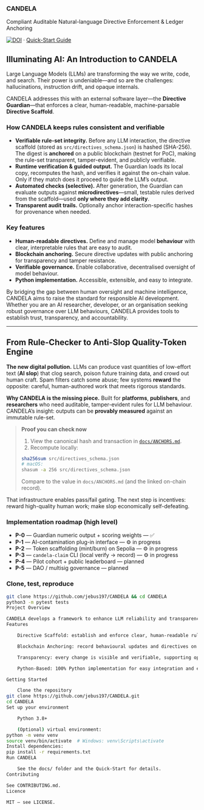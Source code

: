 ### CANDELA

Compliant Auditable Natural-language Directive Enforcement & Ledger Anchoring

[![DOI](https://img.shields.io/badge/DOI-10.17605%2FOSF.IO%2F3S7BT-blue.svg)](https://doi.org/10.17605/OSF.IO/3S7BT) · [Quick-Start Guide](GETTING_Started.md)

## Illuminating AI: An Introduction to CANDELA

Large Language Models (LLMs) are transforming the way we write, code, and search. Their power is undeniable—and so are the challenges: hallucinations, instruction drift, and opaque internals.

CANDELA addresses this with an external software layer—the **Directive Guardian**—that enforces a clear, human-readable, machine-parsable **Directive Scaffold**.

### How CANDELA keeps rules consistent and verifiable

- **Verifiable rule-set integrity.** Before any LLM interaction, the directive scaffold (stored as `src/directives_schema.json`) is hashed (SHA-256). The digest is **anchored** on a public blockchain (testnet for PoC), making the rule-set transparent, tamper-evident, and publicly verifiable.
- **Runtime verification & guided output.** The Guardian loads its local copy, recomputes the hash, and verifies it against the on-chain value. Only if they match does it proceed to guide the LLM’s output.
- **Automated checks (selective).** After generation, the Guardian can evaluate outputs against **microdirectives**—small, testable rules derived from the scaffold—used **only where they add clarity**.
- **Transparent audit trails.** Optionally anchor interaction-specific hashes for provenance when needed.

### Key features

- **Human-readable directives.** Define and manage model **behaviour** with clear, interpretable rules that are easy to audit.  
- **Blockchain anchoring.** Secure directive updates with public anchoring for transparency and tamper resistance.  
- **Verifiable governance.** Enable collaborative, decentralised oversight of model behaviour.  
- **Python implementation.** Accessible, extensible, and easy to integrate.

By bridging the gap between human oversight and machine intelligence, CANDELA aims to raise the standard for responsible AI development. Whether you are an AI researcher, developer, or an organisation seeking robust governance over LLM behaviours, CANDELA provides tools to establish trust, transparency, and accountability.

---

## From Rule-Checker to **Anti-Slop Quality-Token Engine**

**The new digital pollution.** LLMs can produce vast quantities of low-effort text (**AI slop**) that clog search, poison future training data, and crowd out human craft. Spam filters catch some abuse; few systems **reward** the opposite: careful, human-authored work that meets rigorous standards.

**Why CANDELA is the missing piece.** Built for **platforms**, **publishers**, and **researchers** who need auditable, tamper-evident rules for LLM behaviour. CANDELA’s insight: outputs can be **provably measured** against an immutable rule-set.

> **Proof you can check now**
>
> 1) View the canonical hash and transaction in [`docs/ANCHORS.md`](docs/ANCHORS.md).  
> 2) Recompute locally:
>
> ```bash
> sha256sum src/directives_schema.json
> # macOS:
> shasum -a 256 src/directives_schema.json
> ```
>
> Compare to the value in `docs/ANCHORS.md` (and the linked on-chain record).

That infrastructure enables pass/fail gating. The next step is incentives: reward high-quality human work; make slop economically self-defeating.

### Implementation roadmap (high level)

- **P-0** — Guardian numeric output + scoring weights — ✅  
- **P-1** — AI-contamination plug-in interface — ⚙ in progress  
- **P-2** — Token scaffolding (mint/burn) on Sepolia — ⚙ in progress  
- **P-3** — `candela-claim` CLI (local verify → record) — ⚙ in progress  
- **P-4** — Pilot cohort + public leaderboard — planned  
- **P-5** — DAO / multisig governance — planned

### Clone, test, reproduce

```bash
git clone https://github.com/jebus197/CANDELA && cd CANDELA
python3 -m pytest tests
Project Overview

CANDELA develops a framework to enhance LLM reliability and transparency via a human-readable directive scaffold and blockchain anchoring for verifiable behavioural governance.
Features

    Directive Scaffold: establish and enforce clear, human-readable rules for LLM behaviour.

    Blockchain Anchoring: record behavioural updates and directives on a blockchain for auditability and tamper-resistance.

    Transparency: every change is visible and verifiable, supporting open governance and trust.

    Python-Based: 100% Python implementation for easy integration and extensibility.

Getting Started

    Clone the repository
git clone https://github.com/jebus197/CANDELA.git
cd CANDELA
Set up your environment

    Python 3.8+

    (Optional) virtual environment:
python -m venv venv
source venv/bin/activate  # Windows: venv\Scripts\activate
Install dependencies:
pip install -r requirements.txt
Run CANDELA

    See the docs/ folder and the Quick-Start for details.
Contributing

See CONTRIBUTING.md.
Licence

MIT — see LICENSE.
